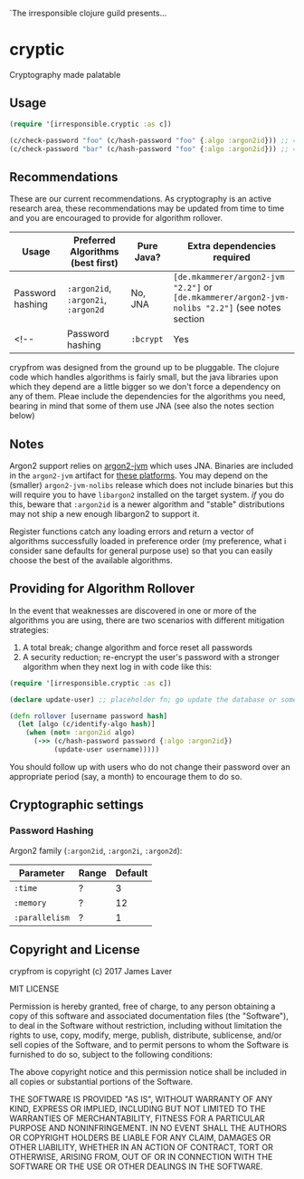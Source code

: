 `The irresponsible clojure guild presents...

# cryptic

Cryptography made palatable

## Usage

```clojure
(require '[irresponsible.cryptic :as c])

(c/check-password "foo" (c/hash-password "foo" {:algo :argon2id})) ;; => true
(c/check-password "bar" (c/hash-password "foo" {:algo :argon2id})) ;; => false
```

## Recommendations

These are our current recommendations. As cryptography is an active research area, these recommendations may be updated from time to time and you are encouraged to provide for algorithm rollover.

| Usage            | Preferred Algorithms (best first)   | Pure Java? | Extra dependencies required |
|------------------|-------------------------------------|------------|-----------------------------|
| Password hashing | `:argon2id`, `:argon2i`, `:argon2d` | No, JNA    | `[de.mkammerer/argon2-jvm "2.2"]` or  `[de.mkammerer/argon2-jvm-nolibs "2.2"]` (see notes section |
<!-- | Password hashing | `:bcrypt`                           | Yes        | `[org.mindrot/jbcrypt "0.4"]` | -->

crypfrom was designed from the ground up to be pluggable. The clojure code which handles algorithms is fairly small, but the java libraries upon which they depend are a little bigger so we don't force a dependency on any of them. Pleae include the dependencies for the algorithms you need, bearing in mind that some of them use JNA (see also the notes section below)

## Notes

Argon2 support relies on [argon2-jvm](https://github.com/phxql/argon2-jvm) which uses JNA. Binaries are included in the `argon2-jvm` artifact for [these platforms](https://github.com/phxql/argon2-jvm#usage). You may depend on the (smaller) `argon2-jvm-nolibs` release which does not include binaries but this will require you to have `libargon2` installed on the target system. *if* you do this, beware that `:argon2id` is a newer algorithm and "stable" distributions may not ship a new enough libargon2 to support it.

Register functions catch any loading errors and return a vector of algorithms successfully loaded in preference order (my preference, what i consider sane defaults for general purpose use) so that you can easily choose the best of the available algorithms.

## Providing for Algorithm Rollover

In the event that weaknesses are discovered in one or more of the algorithms you are using, there are two scenarios with different mitigation strategies:

1. A total break; change algorithm and force reset all passwords
2. A security reduction; re-encrypt the user's password with a stronger algorithm when they next log in with code like this:

```clojure
(require '[irresponsible.cryptic :as c])

(declare update-user) ;; placeholder fn; go update the database or something

(defn rollover [username password hash]
  (let [algo (c/identify-algo hash)]
    (when (not= :argon2id algo)
	  (->> (c/hash-password password {:algo :argon2id})
	       (update-user username)))))
```

You should follow up with users who do not change their password over an appropriate period (say, a month) to encourage them to do so.

## Cryptographic settings

### Password Hashing

Argon2 family (`:argon2id`, `:argon2i`, `:argon2d`):

| Parameter      | Range | Default |
|----------------|-------|---------|
| `:time`        | ?     | 3       |
| `:memory`      | ?     | 12      |
| `:parallelism` | ?     | 1       |

<!-- BCrypt: -->

<!-- | Parameter      | Range | Default | -->
<!-- |----------------|-------|---------| -->
<!-- | `:work`        | 10-30 | 24      | -->

## Copyright and License

crypfrom is copyright (c) 2017 James Laver

MIT LICENSE

Permission is hereby granted, free of charge, to any person obtaining a copy of this software and associated documentation files (the "Software"), to deal in the Software without restriction, including without limitation the rights to use, copy, modify, merge, publish, distribute, sublicense, and/or sell copies of the Software, and to permit persons to whom the Software is furnished to do so, subject to the following conditions:

The above copyright notice and this permission notice shall be included in all copies or substantial portions of the Software.

THE SOFTWARE IS PROVIDED "AS IS", WITHOUT WARRANTY OF ANY KIND, EXPRESS OR IMPLIED, INCLUDING BUT NOT LIMITED TO THE WARRANTIES OF MERCHANTABILITY, FITNESS FOR A PARTICULAR PURPOSE AND NONINFRINGEMENT. IN NO EVENT SHALL THE AUTHORS OR COPYRIGHT HOLDERS BE LIABLE FOR ANY CLAIM, DAMAGES OR OTHER LIABILITY, WHETHER IN AN ACTION OF CONTRACT, TORT OR OTHERWISE, ARISING FROM, OUT OF OR IN CONNECTION WITH THE SOFTWARE OR THE USE OR OTHER DEALINGS IN THE SOFTWARE.

